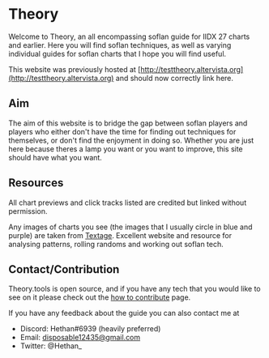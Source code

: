 # Theory

Welcome to Theory, an all encompassing soflan guide for IIDX 27 charts and earlier. Here you will find soflan techniques, as well as varying individual guides for soflan charts that I hope you will find useful.

This website was previously hosted at [http://testtheory.altervista.org](http://testtheory.altervista.org) and should now correctly link here.

## Aim

The aim of this website is to bridge the gap between soflan players and players who either don't have the time for finding out techniques for themselves, or don't find the enjoyment in doing so. Whether you are just here because theres a lamp you want or you want to improve, this site should have what you want.

## Resources

All chart previews and click tracks listed are credited but linked without permission.

Any images of charts you see (the images that I usually circle in blue and purple) are taken from [Textage](https://textage.cc/score/). Excellent website and resource for analysing patterns, rolling randoms and working out soflan tech.

## Contact/Contribution

Theory.tools is open source, and if you have any tech that you would like to see on it please check out the [how to contribute](resources\help\help.md) page.

If you have any feedback about the guide you can also contact me at

-  Discord: Hethan#6939 (heavily preferred)
-  Email: disposable12435@gmail.com
-  Twitter: @Hethan\_
